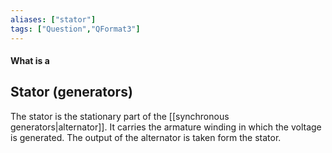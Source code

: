 ```yaml
---
aliases: ["stator"]
tags: ["Question","QFormat3"]
---
```


#### What is a
## Stator (generators)
The stator is the stationary part of the [[synchronous generators|alternator]]. It carries the armature winding in which the voltage is generated. The output of the alternator is taken form the stator.

